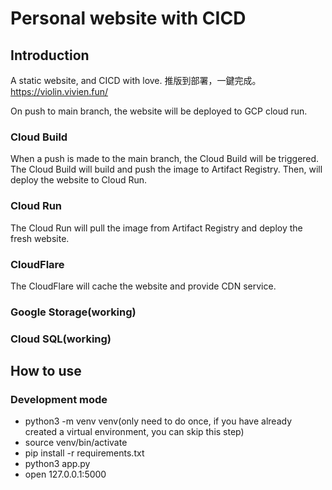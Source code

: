# Personal website with CICD
## Introduction
A static website, and CICD with love.
推版到部署，一鍵完成。
https://violin.vivien.fun/

On push to main branch, the website will be deployed to GCP cloud run.

### Cloud Build
When a push is made to the main branch, the Cloud Build will be triggered. The Cloud Build will build and push the image to Artifact Registry. Then, will deploy the website to Cloud Run.

### Cloud Run
The Cloud Run will pull the image from Artifact Registry and deploy the fresh website.

### CloudFlare
The CloudFlare will cache the website and provide CDN service.

### Google Storage(working)

### Cloud SQL(working)


## How to use
### Development mode
* python3 -m venv venv(only need to do once, if you have already created a virtual environment, you can skip this step)
* source venv/bin/activate
* pip install -r requirements.txt
* python3 app.py
* open 127.0.0.1:5000